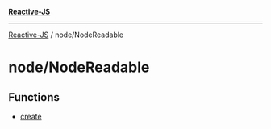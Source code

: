 [**Reactive-JS**](../../README.md)

***

[Reactive-JS](../../README.md) / node/NodeReadable

# node/NodeReadable

## Functions

- [create](functions/create.md)
